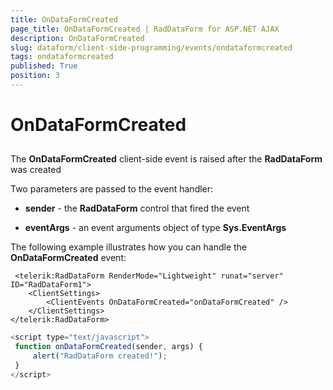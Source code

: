 ```yaml
---
title: OnDataFormCreated
page_title: OnDataFormCreated | RadDataForm for ASP.NET AJAX 
description: OnDataFormCreated
slug: dataform/client-side-programming/events/ondataformcreated
tags: ondataformcreated
published: True
position: 3
---
```


# OnDataFormCreated



## 

The **OnDataFormCreated** client-side event is raised after the **RadDataForm** was created

Two parameters are passed to the event handler:

* **sender** - the **RadDataForm** control that fired the event

* **eventArgs** - an event arguments object of type **Sys.EventArgs**

The following example illustrates how you can handle the **OnDataFormCreated** event:

````ASPNET
 <telerik:RadDataForm RenderMode="Lightweight" runat="server" ID="RadDataForm1">
    <ClientSettings>
        <ClientEvents OnDataFormCreated="onDataFormCreated" />
    </ClientSettings>
</telerik:RadDataForm>
````



````JavaScript
<script type="text/javascript">
 function onDataFormCreated(sender, args) {
     alert("RadDataForm created!");
 }
</script>
````


